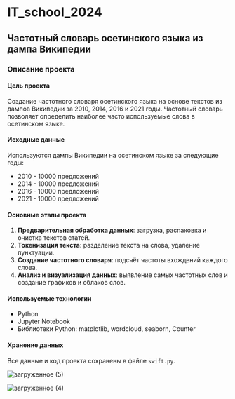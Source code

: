 # IT_school_2024

## Частотный словарь осетинского языка из дампа Википедии

### Описание проекта

#### Цель проекта

Создание частотного словаря осетинского языка на основе текстов из дампов Википедии за 2010, 2014, 2016 и 2021 годы. Частотный словарь позволяет определить наиболее часто используемые слова в осетинском языке.

#### Исходные данные

Используются дампы Википедии на осетинском языке за следующие годы:

- 2010 - 10000 предложений
- 2014 - 10000 предложений
- 2016 - 10000 предложений
- 2021 - 10000 предложений

#### Основные этапы проекта

1. **Предварительная обработка данных**: загрузка, распаковка и очистка текстов статей.
2. **Токенизация текста**: разделение текста на слова, удаление пунктуации.
3. **Создание частотного словаря**: подсчёт частоты вхождений каждого слова.
4. **Анализ и визуализация данных**: выявление самых частотных слов и создание графиков и облаков слов.

#### Используемые технологии

- Python
- Jupyter Notebook
- Библиотеки Python:  matplotlib, wordcloud, seaborn, Counter

#### Хранение данных

Все данные и код проекта сохранены в файле `swift.py`.


![загруженное (5)](https://github.com/MeikoFudo/IT_school_2024/assets/80260272/5c9d4b88-1de6-461a-9f30-b19e682cb3c3)

![загруженное (4)](https://github.com/MeikoFudo/IT_school_2024/assets/80260272/968a9e4a-db78-432d-a3c9-d6c77dbae9db)

